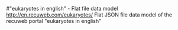 #"eukaryotes in english" - Flat file data model
http://en.recuweb.com/eukaryotes/
Flat JSON file data model of the recuweb portal "eukaryotes in english"
